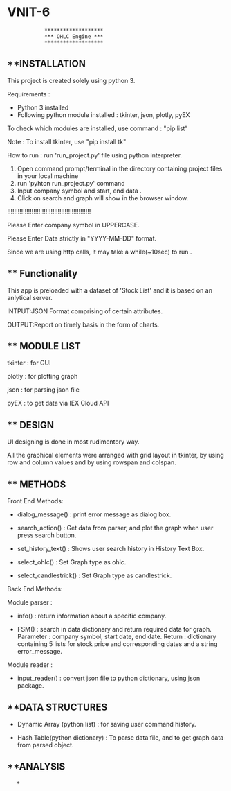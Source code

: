# VNIT-6
				*******************
				*** OHLC Engine ***
				*******************

**INSTALLATION
---------------
This project is created solely using python 3.

Requirements :
+ Python 3 installed
+ Following python module installed :
    tkinter, json, plotly, pyEX 

To check which modules are installed, use command : 
"pip list"

Note : To install tkinter, use "pip install tk"

How to run :
run 'run_project.py' file using python interpreter.
1. Open command prompt/terminal in the directory containing project files in your local machine
2. run 'pyhton run_project.py' command 
3. Input company symbol and start, end data .
4. Click on search and graph will show in the browser window.

!!!!!!!!!!!!!!!!!!!!!!!!!!!!!!!!!!!!!!!!!!!!!!!!

Please Enter company symbol in UPPERCASE.

Please Enter Data strictly in "YYYY-MM-DD" format.

Since we are using http calls, it may take a while(~10sec) to run .

** Functionality
-----------------
This app is preloaded with a dataset of 'Stock List' and it is based on an anlytical server.

INTPUT:JSON Format comprising of certain attributes.

OUTPUT:Report on timely basis in the form of charts.


** MODULE LIST
-------------
tkinter : for GUI

plotly : for plotting graph

json : for parsing json file

pyEX : to get data via IEX Cloud API

** DESIGN
-----------
UI designing is done in most rudimentory way. 

All the graphical elements were arranged with grid layout in tkinter, by using row and column values and by using rowspan and colspan.


** METHODS
-----------
Front End Methods: 
+ dialog_message() :
print error message as dialog box.

+ search_action() :
Get data from parser, and plot the graph when user press search button.

+ set_history_text() :
Shows user search history in History Text Box.

+ select_ohlc() :
Set Graph type as ohlc.

+ select_candlestrick() :
Set Graph type as candlestrick.

Back End Methods:

Module parser :
+ info() :
return information about a specific company.

+ FSM() :
search in data dictionary and return required data for graph.
Parameter : company symbol, start date, end date.
Return : dictionary containing 5 lists for stock price and corresponding dates
and a string error_message.

Module reader :
+ input_reader() :
convert json file to python dictionary, using json package.



**DATA STRUCTURES
------------------
+ Dynamic Array (python list) :
for saving user command history.

+ Hash Table(python dictionary) :
To parse data file, and to get graph data from parsed object.

**ANALYSIS
-----------
       + 
